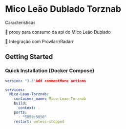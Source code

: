 # Mico Leão Dublado Torznab

Características

🔄 proxy para consumo da api do Mico Leão Dublado

🎯 Integração com Prowlarr/Radarr



## Getting Started


### Quick Installation (Docker Compose)


```yaml
version: "3.8"Add commentMore actions

services:
  Mico-Leao-Torznab:
    container_name: Mico-Leao-Torznab
    build:
      context: .
    ports:
      - "5050:5050"
    restart: unless-stopped
```
